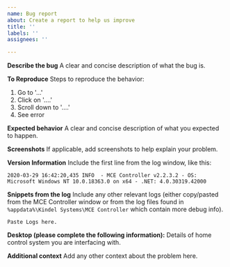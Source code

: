 ```yaml
---
name: Bug report
about: Create a report to help us improve
title: ''
labels: ''
assignees: ''

---
```


**Describe the bug**
A clear and concise description of what the bug is.

**To Reproduce**
Steps to reproduce the behavior:
1. Go to '...'
2. Click on '....'
3. Scroll down to '....'
4. See error

**Expected behavior**
A clear and concise description of what you expected to happen.

**Screenshots**
If applicable, add screenshots to help explain your problem.

**Version Information**
Include the first line from the log window, like this:
```
2020-03-29 16:42:20,435 INFO  - MCE Controller v2.2.3.2 - OS: Microsoft Windows NT 10.0.18363.0 on x64 - .NET: 4.0.30319.42000
```

**Snippets from the log**
Include any other relevant logs (either copy/pasted from the MCE Controller window or from the log files found in `%appdata%\Kindel Systems\MCE Controller` which contain more debug info).

```
Paste Logs here.
```

**Desktop (please complete the following information):**
Details of home control system you are interfacing with.

**Additional context**
Add any other context about the problem here.
